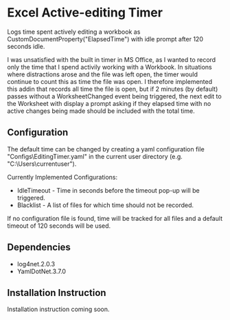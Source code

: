 # Excel Active-editing Timer
Logs time spent actively editing a workbook as CustomDocumentProperty("ElapsedTime") with idle prompt after 120 seconds idle.

I was unsatisfied with the built in timer in MS Office, as I wanted to record only the time that I spend activily working with a Workbook.  In situations where distractions arose and the file was left open, the timer would continue to count this as time the file was open.  I therefore implemented this addin that records all time the file is open, but if 2 minutes (by default) passes without a WorksheetChanged event being triggered, the next edit to the Worksheet with display a prompt asking if they elapsed time with no active changes being made should be included with the total time.

## Configuration
The default time can be changed by creating a yaml configuration file "Configs\EditingTimer.yaml" in the current user directory (e.g. "C:\Users\currentuser\").

Currently Implemented Configurations:
* IdleTimeout - Time in seconds before the timeout pop-up will be triggered.
* Blacklist - A list of files for which time should not be recorded.

If no configuration file is found, time will be tracked for all files and a default timeout of 120 seconds will be used.

## Dependencies
* log4net.2.0.3
* YamlDotNet.3.7.0

## Installation Instruction
Installation instruction coming soon.

